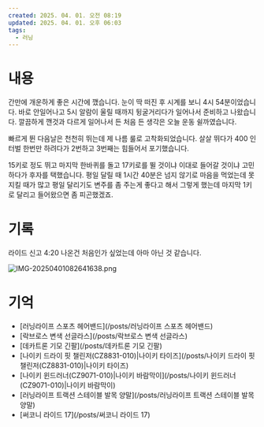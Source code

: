 ```yaml
---
created: 2025. 04. 01. 오전 08:19
updated: 2025. 04. 01. 오후 06:03
tags:
  - 러닝
---
```


# 내용

간만에 개운하게 좋은 시간에 깼습니다. 눈이 딱 떠진 후 시계를 보니 4시 54분이었습니다. 바로 안일어나고 5시 알람이 울릴 때까지 뒹굴거리다가 일어나서 준비하고 나왔습니다. 깔끔하게 깬것과 다르게 일어나서 든 처음 든 생각은 오늘 운동 쉴까였습니다.

빠르게 뛴 다음날은 천천히 뛰는데 제 나름 룰로 고착화되었습니다. 살살 뛰다가 400 인터벌 한번만 하려다가 2번하고 3번째는 힘들어서 포기했습니다.

15키로 정도 뛰고 마지막 한바퀴를 돌고 17키로를 뛸 것이냐 이대로 들어갈 것이냐 고민하다가 후자를 택했습니다. 평일 달릴 때 1시간 40분은 넘지 않기로 마음을 먹었는데 못지킬 때가 많고 평일 달리기도 변주를 좀 주는게 좋다고 해서 그렇게 했는데 마지막 1키로 달리고 들어왔으면 좀 피곤했겠죠.

# 기록

라이드 신고 4:20 나온건 처음인가 싶었는데 아마 아닌 것 같습니다.

![IMG-20250401082641638.png](/posts/IMG-20250401082641638.png)

# 기억

- [러닝라이프 스포츠 헤어밴드](/posts/러닝라이프 스포츠 헤어밴드)
- [락브로스 변색 선글라스](/posts/락브로스 변색 선글라스)
- [데카트론 기모 긴팔](/posts/데카트론 기모 긴팔)
- [나이키 드라이 핏 챌린저(CZ8831-010)|나이키 타이즈](/posts/나이키 드라이 핏 챌린저(CZ8831-010)|나이키 타이즈)
- [나이키 윈드러너(CZ9071-010)|나이키 바람막이](/posts/나이키 윈드러너(CZ9071-010)|나이키 바람막이)
- [러닝라이프 트랙션 스테이블 발목 양말](/posts/러닝라이프 트랙션 스테이블 발목 양말)
- [써코니 라이드 17](/posts/써코니 라이드 17)
